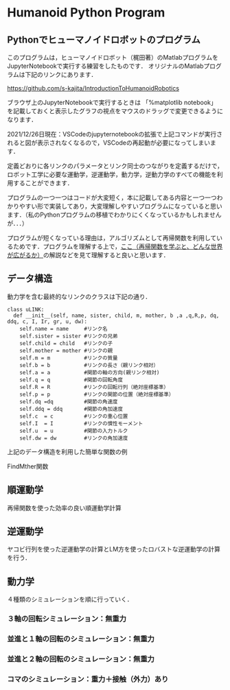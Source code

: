 # Humanoid Python Program
## Pythonでヒューマノイドロボットのプログラム
このプログラムは，ヒューマノイドロボット（梶田著）のMatlabプログラムをJupyterNotebookで実行する練習をしたものです．
オリジナルのMatlabプログラムは下記のリンクにあります．

<a href ="https://github.com/s-kajita/IntroductionToHumanoidRobotics">https://github.com/s-kajita/IntroductionToHumanoidRobotics</a>

ブラウザ上のJupyterNotebookで実行するときは
「%matplotlib notebook」
を記載しておくと表示したグラフの視点をマウスのドラッグで変更できるようになります．

2021/12/26日現在：VSCodeのjupyternotebookの拡張で上記コマンドが実行されると図が表示されなくなるので，VSCodeの再起動が必要になってしまいます．

定義どおりに各リンクのパラメータとリンク同士のつながりを定義するだけで，ロボット工学に必要な運動学，逆運動学，動力学，逆動力学のすべての機能を利用することができます．

プログラムの一つ一つはコードが大変短く，本に記載してある内容と一つ一つわかりやすい形で実装してあり，大変理解しやすいプログラムになっていると思います．（私のPythonプログラムの移植でわかりにくくなっているかもしれませんが．．．）

プログラムが短くなっている理由は，アルゴリズムとして再帰関数を利用しているためです．プログラムを理解する上で，<a href ="https://qiita.com/drken/items/23a4f604fa3f505dd5ad">ここ（再帰関数を学ぶと、どんな世界が広がるか）</a>の解説などを見て理解すると良いと思います．


## データ構造
動力学を含む最終的なリンクのクラスは下記の通り．
```python:uLINK class
class uLINK:
  def __init__(self, name, sister, child, m, mother, b ,a ,q,R,p, dq, ddq, c, I, Ir, gr, u, dw):
    self.name = name     #リンク名
    self.sister = sister #リンクの兄弟
    self.child = child   #リンクの子
    self.mother = mother #リンクの親
    self.m = m           #リンクの質量
    self.b = b           #リンクの長さ（親リンク相対）
    self.a = a           #関節の軸の方向(親リンク相対)
    self.q = q           #関節の回転角度
    self.R = R           #リンクの回転行列（絶対座標基準）
    self.p = p           #リンクの関節の位置（絶対座標基準）
    self.dq =dq          #関節の角速度
    self.ddq = ddq       #関節の角加速度
    self.c  = c          #リンクの重心位置
    self.I  = I          #リンクの慣性モーメント
    self.u  = u          #関節の入力トルク
    self.dw = dw         #リンクの角加速度
```
上記のデータ構造を利用した簡単な関数の例

FindMther関数


## 順運動学

再帰関数を使った効率の良い順運動学計算


## 逆運動学

ヤコビ行列を使った逆運動学の計算とLM方を使ったロバストな逆運動学の計算を行う．

## 動力学

４種類のシミュレーションを順に行っていく．

### ３軸の回転シミュレーション：無重力
### 並進と１軸の回転のシミュレーション：無重力

### 並進と２軸の回転のシミュレーション：無重力
### コマのシミュレーション：重力＋接触（外力）あり

